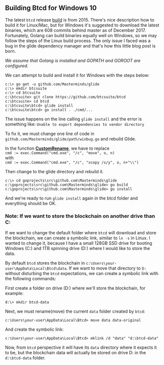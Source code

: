 ## Building Btcd for Windows 10

The latest `btcd` release [build](https://github.com/btcsuite/btcd/releases) is from 2015. There's nice description how to build it for Linux/Mac, but for Windows it's suggested to download the latest binaries, which are 608 commits behind master as of December 2017. Fortunately, Golang can build binaries equally well on Windows, so we may follow the steps of the Linux build process. The only issue I faced was a bug in the glide dependency manager and that's how this little blog post is born.

*We assume that Golang is installed and GOPATH and GOROOT are configured.*

We can attempt to build and install it for Windows with the steps below:

```
c:\> go get -u github.com/Masterminds/glide
c:\> mkdir btcsuite
c:\> cd btcsuite
c:\btcsuite> git clone https://github.com/btcsuite/btcd
c:\btcsuite> cd btcd
c:\btcsuite\btcd> glide install
c:\btcsuite\btcd> go install . ./cmd/...
```
The issue happens on the line calling `glide install` and the error is something like: `Unable to export dependencies to vendor directory`

To fix it, we must change one line of code in `github.com/Masterminds/glide/path/winbug.go` and rebuild Glide.

In the function [**CustomRename**](https://github.com/Masterminds/glide/commit/cc37dc711a3191c2b91b01b9593c685660eeb9af), we have to replace   
```cmd := exec.Command("cmd.exe", "/c", "move", o, n)```   
with   
```cmd := exec.Command("cmd.exe", "/c", "xcopy /s/y", o, n+"\\")```   

Then change to the glide directory and rebuild it.
```
c:\> cd goprojects\src\github.com\Masterminds\glide
c:\goprojects\src\github.com\Masterminds\glide> go build
c:\goprojects\src\github.com\Masterminds\glide> go install
```

And we're ready to run `glide install` again in the btcd folder and everything should be OK.

### Note: If we want to store the blockchain on another drive than C:

If we want to change the default folder where `btcd` will download and store the blockchain, we can create a symbolic link, similar to `ln -s` in Linux. I wanted to change it, because I have a small 128GB SSD drive for booting Windows (C:) and 1TB spinning drive (D:) where I would like to store the data.

By default `btcd` stores the blockchain in `c:\Users\your-user\AppData\Local\Btcd\data`. If we want to move that directory to `D:` without disturbing the `btcd` expectations, we can create a symbolic link with the following commands:

First create a folder on drive (D:) where we'll store the blockchain, for example:
```
d:\> mkdir btcd-data
```
Next, we must rename(move) the current `data` folder created by `btcd`:
```
c:\Users\your-user\AppData\Local\Btcd> move data data-original
```
And create the symbolic link:
```
c:\Users\your-user\AppData\Local\Btcd> mklink /d "data" "d:\btcd-data"
```

Now, from `btcd` perspective it will have its `data` directory where it expects it to be, but the blockchain data will actually be stored on drive D: in the `d:\btcd-data` folder.
